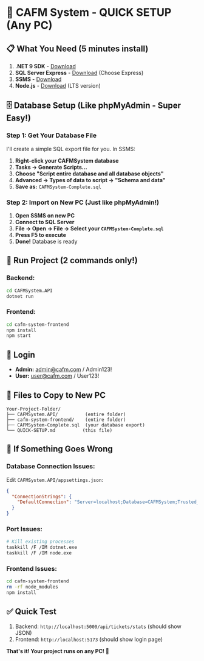 # 🚀 CAFM System - QUICK SETUP (Any PC)

## 📋 What You Need (5 minutes install)

1. **.NET 9 SDK** - [Download](https://dotnet.microsoft.com/download/dotnet/9.0)
2. **SQL Server Express** - [Download](https://www.microsoft.com/en-us/sql-server/sql-server-downloads) (Choose Express)
3. **SSMS** - [Download](https://docs.microsoft.com/en-us/sql/ssms/download-sql-server-management-studio-ssms)
4. **Node.js** - [Download](https://nodejs.org/) (LTS version)

## 🗄️ Database Setup (Like phpMyAdmin - Super Easy!)

### Step 1: Get Your Database File
I'll create a simple SQL export file for you. In SSMS:

1. **Right-click your CAFMSystem database**
2. **Tasks → Generate Scripts...**
3. **Choose "Script entire database and all database objects"**
4. **Advanced → Types of data to script → "Schema and data"**
5. **Save as:** `CAFMSystem-Complete.sql`

### Step 2: Import on New PC (Just like phpMyAdmin!)
1. **Open SSMS on new PC**
2. **Connect to SQL Server**
3. **File → Open → File → Select your `CAFMSystem-Complete.sql`**
4. **Press F5 to execute**
5. **Done!** Database is ready

## 🚀 Run Project (2 commands only!)

### Backend:
```bash
cd CAFMSystem.API
dotnet run
```

### Frontend:
```bash
cd cafm-system-frontend
npm install
npm start
```

## 🔐 Login
- **Admin:** admin@cafm.com / Admin123!
- **User:** user@cafm.com / User123!

## 📁 Files to Copy to New PC
```
Your-Project-Folder/
├── CAFMSystem.API/          (entire folder)
├── cafm-system-frontend/    (entire folder)
├── CAFMSystem-Complete.sql  (your database export)
└── QUICK-SETUP.md          (this file)
```

## 🔧 If Something Goes Wrong

### Database Connection Issues:
Edit `CAFMSystem.API/appsettings.json`:
```json
{
  "ConnectionStrings": {
    "DefaultConnection": "Server=localhost;Database=CAFMSystem;Trusted_Connection=true;TrustServerCertificate=true;"
  }
}
```

### Port Issues:
```bash
# Kill existing processes
taskkill /F /IM dotnet.exe
taskkill /F /IM node.exe
```

### Frontend Issues:
```bash
cd cafm-system-frontend
rm -rf node_modules
npm install
```

## ✅ Quick Test
1. Backend: `http://localhost:5000/api/tickets/stats` (should show JSON)
2. Frontend: `http://localhost:5173` (should show login page)

**That's it! Your project runs on any PC! 🎉**
